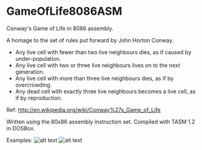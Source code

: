 # GameOfLife8086ASM
Conway's Game of Life in 8086 assembly.

A homage to the set of rules put forward by John Horton Conway.

+ Any live cell with fewer than two live neighbours dies, as if caused by under-population.
+ Any live cell with two or three live neighbours lives on to the next generation.
+ Any live cell with more than three live neighbours dies, as if by overcrowding.
+ Any dead cell with exactly three live neighbours becomes a live cell, as if by reproduction.

Ref: http://en.wikipedia.org/wiki/Conway%27s_Game_of_Life

Written using the 80x86 assembly instruction set.
Compiled with TASM 1.2 in DOSBox.

Examples:
![alt text][linearInitial]
![alt text][linearFinal]

[linearInitial]: https://github.com/thisisG/GameOfLife8086ASM/blob/master/figures/initialStateLinearGun.png "Linear Gun Initial State"

[linearFinal]: https://github.com/thisisG/GameOfLife8086ASM/blob/master/figures/finalStateLinearGun.png "Linear Gun Final State"
